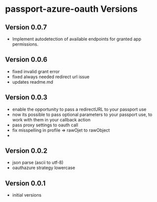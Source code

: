 # passport-azure-oauth Versions

## Version 0.0.7
- Implement autodetection of available endpoints  for granted app permissions.

## Version 0.0.6
- fixed invalid grant error
- fixed always needed redirect url issue
- updates readme.md

## Version 0.0.3
- enable the opportunity to pass a redirectURL to your passport use
- now its possible to pass optional parameters to your passport use, to work with them in your callback action
- pass proxy settings to oauth call
- fix misspelling in profile => rawOjet to rawObject
- 

## Version 0.0.2
- json parse (ascii to utf-8)
- oauthazure strategy lowercase

## Version 0.0.1

- initial versions
